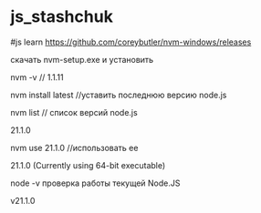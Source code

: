 # js_stashchuk

#js learn
https://github.com/coreybutler/nvm-windows/releases

скачать nvm-setup.exe и установить

nvm -v                     // 1.1.11

nvm install latest  //уставить последнюю версию node.js

nvm list                   // список версий node.js

21.1.0

nvm use  21.1.0    //использовать ее

21.1.0 (Currently using 64-bit executable)


node -v                 проверка работы текущей Node.JS

v21.1.0